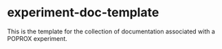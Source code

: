 # experiment-doc-template
This is the template for the collection of documentation associated with a POPROX experiment.

